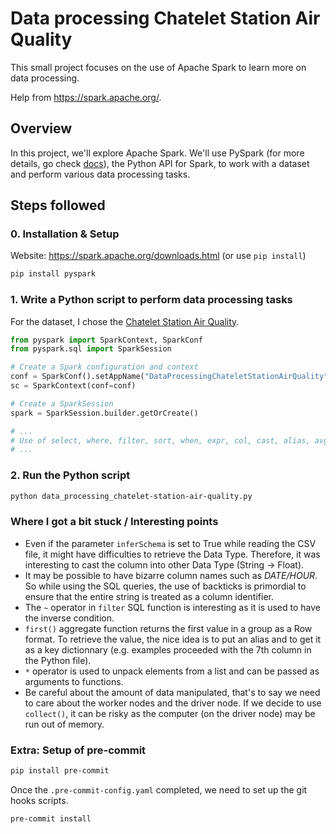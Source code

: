 # Data processing Chatelet Station Air Quality
This small project focuses on the use of Apache Spark to learn more on data processing.

Help from https://spark.apache.org/.

## Overview
In this project, we'll explore Apache Spark. We'll use PySpark (for more details, go check [docs](https://spark.apache.org/docs/latest/api/python/index.html)), the Python API for Spark, to work with a dataset and perform various data processing tasks. 

## Steps followed

### 0. Installation & Setup
Website: https://spark.apache.org/downloads.html (or use `pip install`)

```bash
pip install pyspark
```

### 1. Write a Python script to perform data processing tasks
For the dataset, I chose the [Chatelet Station Air Quality](https://data.ratp.fr/explore/dataset/qualite-de-lair-mesuree-dans-la-station-chatelet/information/).

```python
from pyspark import SparkContext, SparkConf
from pyspark.sql import SparkSession

# Create a Spark configuration and context
conf = SparkConf().setAppName("DataProcessingChateletStationAirQuality")
sc = SparkContext(conf=conf)

# Create a SparkSession
spark = SparkSession.builder.getOrCreate()

# ...
# Use of select, where, filter, sort, when, expr, col, cast, alias, avg...
# ...
```

### 2. Run the Python script
```bash
python data_processing_chatelet-station-air-quality.py
```

### Where I got a bit stuck / Interesting points
- Even if the parameter `inferSchema` is set to True while reading the CSV file, it might have difficulties to retrieve the Data Type. Therefore, it was interesting to cast the column into other Data Type (String -> Float).
- It may be possible to have bizarre column names such as *DATE/HOUR*. So while using the SQL queries, the use of backticks is primordial to ensure that the entire string is treated as a column identifier.
- The `~` operator in `filter` SQL function is interesting as it is used to have the inverse condition.
- `first()` aggregate function returns the first value in a group as a Row format. To retrieve the value, the nice idea is to put an alias and to get it as a key dictionnary (e.g. examples proceeded with the 7th column in the Python file).
- `*` operator is used to unpack elements from a list and can be passed as arguments to functions.
- Be careful about the amount of data manipulated, that's to say we need to care about the worker nodes and the driver node. If we decide to use `collect()`, it can be risky as the computer (on the driver node) may be run out of memory.

### Extra: Setup of pre-commit
```bash
pip install pre-commit
```

Once the `.pre-commit-config.yaml` completed, we need to set up the git hooks scripts.

```bash
pre-commit install
```